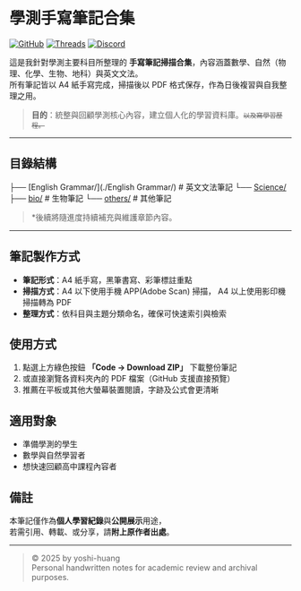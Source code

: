 # 學測手寫筆記合集 

[![GitHub](https://img.shields.io/badge/GitHub-yoshi--huang-black?logo=github)](https://github.com/yoshi-huang)
[![Threads](https://img.shields.io/badge/Threads-@yoshi.wm__-000?logo=threads&logoColor=white)](https://www.threads.com/@yoshi.wm_)
[![Discord](https://img.shields.io/badge/Discord-yoshi__huang-5865F2?logo=discord&logoColor=white)](https://discord.com/channels/@me/874233210190573578)

這是我針對學測主要科目所整理的 **手寫筆記掃描合集**，內容涵蓋數學、自然（物理、化學、生物、地科）與英文文法。  
所有筆記皆以 A4 紙手寫完成，掃描後以 PDF 格式保存，作為日後複習與自我整理之用。 

> **目的**：統整與回顧學測核心內容，建立個人化的學習資料庫。<small>~~以及寫學習歷程。~~</small>

---

## 目錄結構


├── [English Grammar/](./English Grammar/)    # 英文文法筆記
└── [Science/](./Science/)
    ├── [bio/](./Science/bio/)            # 生物筆記
    └── [others/](./Science/others/)         # 其他筆記

<!--
├── English Grammar/    # 英文文法筆記
├── Mathematics/        # 數學題型與觀念整理
└── Science/
    ├── phys/           # 物理筆記
    ├── chem/           # 化學筆記
    ├── bio/            # 生物筆記
    └── es/          # 地球科學筆記
    └── others/         # 其他筆記
-->
> *後續將隨進度持續補充與維護章節內容。

---

## 筆記製作方式

- **筆記形式**：A4 紙手寫，黑筆書寫、彩筆標註重點  
- **掃描方式**：A4 以下使用手機 APP(Adobe Scan) 掃描， A4 以上使用影印機掃描轉為 PDF
- **整理方式**：依科目與主題分類命名，確保可快速索引與檢索  

## 使用方式

1. 點選上方綠色按鈕 **「Code → Download ZIP」** 下載整份筆記  
2. 或直接瀏覽各資料夾內的 PDF 檔案（GitHub 支援直接預覽）  
3. 推薦在平板或其他大螢幕裝置閱讀，字跡及公式會更清晰  

## 適用對象

- 準備學測的學生  
- 數學與自然學習者 
- 想快速回顧高中課程內容者  

## 備註

本筆記僅作為**個人學習紀錄**與**公開展示**用途，  
若需引用、轉載、或分享，請**附上原作者出處**。

---

> © 2025 by yoshi-huang  
> Personal handwritten notes for academic review and archival purposes.
